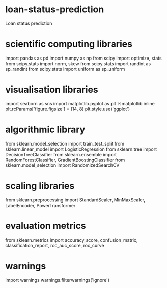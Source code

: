 # loan-status-prediction
Loan status prediction
# scientific computing libraries
import pandas as pd
import numpy as np
from scipy import optimize, stats  
from scipy.stats import norm, skew
from scipy.stats import randint as sp_randint
from scipy.stats import uniform as sp_uniform

# visualisation libraries
import seaborn as sns
import matplotlib.pyplot as plt
%matplotlib inline
plt.rcParams['figure.figsize'] = (14, 8)
plt.style.use('ggplot')

# algorithmic library
from sklearn.model_selection import train_test_split
from sklearn.linear_model import LogisticRegression
from sklearn.tree import DecisionTreeClassifier
from sklearn.ensemble import RandomForestClassifier, GradientBoostingClassifier
from sklearn.model_selection import RandomizedSearchCV

# scaling libraries
from sklearn.preprocessing import StandardScaler, MinMaxScaler, LabelEncoder, PowerTransformer

# evaluation metrics
from sklearn.metrics import accuracy_score, confusion_matrix, classification_report, roc_auc_score, roc_curve

# warnings
import warnings
warnings.filterwarnings('ignore')
